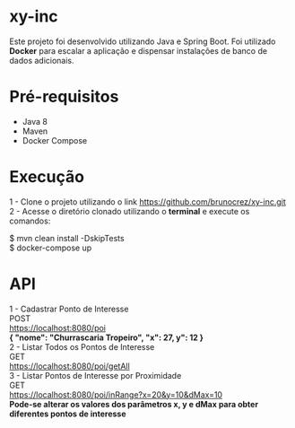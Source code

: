 # xy-inc

Este projeto foi desenvolvido utilizando Java e Spring Boot. Foi utilizado **Docker** para escalar a aplicação e dispensar instalações de banco de dados adicionais.

# Pré-requisitos

* Java 8
* Maven
* Docker Compose

# Execução

1 - Clone o projeto utilizando o link <https://github.com/brunocrez/xy-inc.git>    
2 - Acesse o diretório clonado utilizando o **terminal** e execute os comandos:    

$ mvn clean install -DskipTests    
$ docker-compose up    

# API

1 - Cadastrar Ponto de Interesse    
	POST    
	<https://localhost:8080/poi>    
	**\{ "nome": "Churrascaria Tropeiro", "x": 27, y": 12 \}**    
2 - Listar Todos os Pontos de Interesse    
	GET    
	<https://localhost:8080/poi/getAll>    
3 - Listar Pontos de Interesse por Proximidade    
	GET    
	<https://localhost:8080/poi/inRange?x=20&y=10&dMax=10>    
	**Pode-se alterar os valores dos parâmetros x, y e dMax para obter diferentes pontos de interesse**

